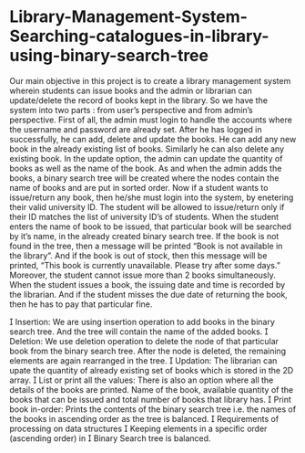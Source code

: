 # Library-Management-System-Searching-catalogues-in-library-using-binary-search-tree
Our main objective in this project is to create a library management system wherein students can issue books and the admin or librarian can update/delete the record of books kept in the library. So we have the system into two parts : from user’s perspective and from admin’s perspective. First of all, the admin must login to handle the accounts where the username and password are already set. After he has logged in successfully, he can add, delete and update the books. He can add any new book in the already existing list of books. Similarly he can also delete any existing book. In the update option, the admin can update the quantity of books as well as the name of the book. As and when the admin adds the books, a binary search tree will be created where the nodes contain the name of books and are put in sorted order. Now if a student wants to issue/return any book, then he/she must login into the system, by enetering their valid university ID. The student will be allowed to issue/return only if their ID matches the list of university ID’s of students. When the student enters the name of book to be issued, that particular book will be searched by it’s name, in the already created binary search tree. If the book is not found in the tree, then a message will be printed “Book is not available in the library”. And if the book is out of stock, then this message will be printed, “This book is currently unavailable. Please try after some days.” Moreover, the student cannot issue more than 2 books simultaneously. When the student issues a book, the issuing date and time is recorded by the librarian. And if the student misses the due date of returning the book, then he has to pay that particular fine.




 Insertion: 
We are using insertion operation to add books in the binary search tree. And the tree will contain the name of the added books.
 Deletion: 
We use deletion operation to delete the node of that particular book from the binary search tree. After the node is deleted, the remaining elements are again rearranged in the tree.
 Updation: 
The librarian can upate the quantity of already existing set of books which is stored in the 2D array.
 List or print all the values: 
There is also an option where all the details of the books are printed. Name of the book, available quantity of the books that can be issued and total number of books that library has.
 Print book in-order:
Prints the contents of the binary search tree i.e. the names of the books in ascending order as the tree is balanced.
 Requirements of processing on data structures
 Keeping elements in a specific order (ascending order) in 
 Binary Search tree is balanced.